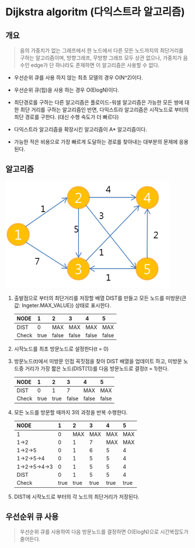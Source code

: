 # Dijkstra algoritm (다익스트라 알고리즘)

## 개요

>음의 가중치가 없는 그래프에서 한 노드에서 다른 모든 노드까지의 최단거리를 구하는 알고리즘이며, 방향그래프, 무방향 그래프 모두 상관 없으나, 가중치가 음수인 edge가 단 하나라도 존재하면 이 알고리즘은 사용할 수 없다.

- 우선순위 큐를 사용 하지 않는 최초 모델의 경우 O(N^2)이다.

- 우선순위 큐(힙)을 사용 하는 경우 O(ElogN)이다.

- 최단경로를 구하는 다른 알고리즘은 플로이드-워셀 알고리즘은 가능한 모든 쌍에 대한 최단 거리를 구하는 알고리즘인 반면, 다익스트라 알고리즘은 시작노드로 부터의 최단 경로를 구한다. (대신 수행 속도가 더 빠르다)

- 다익스트라 알고리즘을 확장시킨 알고리즘이 A* 알고리즘이다.

- 가능한 적은 비용으로 가장 빠르게 도달하는 경로를 찾아내는 대부분의 문제에 응용된다.

## 알고리즘

![graph.png](./images/graph.png)

1. 출발점으로 부터의 최단거리를 저장할 배열 DIST를 만들고 모든 노드를 미방문(큰 값: Ingeter.MAX_VALUE)) 상태로 표시한다.

    | NODE | 1   | 2   | 3   | 4   | 5   |
    |------|-----|-----|-----|-----|-----|
    | DIST | 0   | MAX | MAX | MAX | MAX |
    | Check | true | false | false | false | false |

2. 시작노드를 최초 방문노드로 설정한다(t = 0)

3. 방문노드(t)에서 미방문 인접 꼭짓점을 찾아 DIST 배열을 업데이트 하고, 미방문 노드중 거리가 가장 짧은 노드(DIST[1])를 다음 방문노드로 결정(t = 1)한다.

    | NODE | 1   | 2   | 3   | 4   | 5   |
    |------|-----|-----|-----|-----|-----|
    | DIST | 0   | 1   | 7   | MAX | MAX |
    | Check | true | true | false | false | false |

4. 모든 노드를 방문할 때까지 3의 과정을 반복 수행한다.

    | NODE | 1   | 2   | 3   | 4   | 5   |
    |------|-----|-----|-----|-----|-----|
    | 1 | 0   | MAX | MAX | MAX | MAX |
    | 1->2 | 0   | 1   | 7   | MAX | MAX |
    | 1->2->5 | 0   | 1   | 6   | 5   | 4   |
    | 1->2->5->4 | 0   | 1   | 5   | 5   | 4   |
    | 1->2->5->4->3 | 0   | 1   | 5   | 5   | 4   |
    | DIST | 0   | 1 | 5 | 5 | 4 |
    | Check | true | true | true | true | true |

5. DIST에 시작노드로 부터의 각 노드의 최단거리가 저장된다.

## 우선순위 큐 사용

> 우선순위 큐를 사용하여 다음 방문노드를 결정하면 O(ElogN)으로 시간복잡도가 줄어든다.